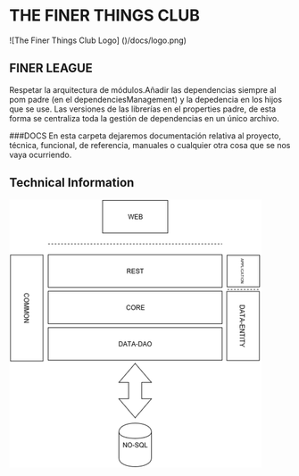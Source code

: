 # THE FINER THINGS CLUB
![The Finer Things Club Logo] ()/docs/logo.png)
## FINER LEAGUE

Respetar la arquitectura de módulos.Añadir las dependencias siempre al pom padre (en el dependenciesManagement) y la depedencia en los hijos que se use. Las versiones de las librerías en el properties padre, de esta forma se centraliza toda la gestión de dependencias en un único archivo.


###DOCS
En esta carpeta dejaremos documentación relativa al proyecto, técnica, funcional, de referencia, manuales o cualquier otra cosa que se nos vaya ocurriendo.

## Technical Information
![Architecture](/docs/finerleaguearchitecture_480.png)
